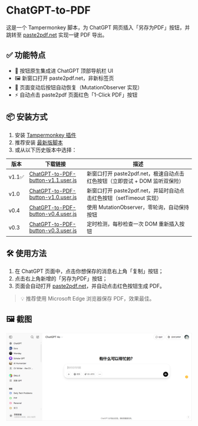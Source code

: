 # ChatGPT-to-PDF

这是一个 Tampermonkey 脚本，为 ChatGPT 网页插入「另存为PDF」按钮，并跳转至 [paste2pdf.net](https://paste2pdf.net) 实现一键 PDF 导出。

## ✅ 功能特点

- 🧠 按钮原生集成进 ChatGPT 顶部导航栏 UI
- 🖼 新窗口打开 paste2pdf.net，非新标签页
- 🔁 页面变动后按钮自动恢复（MutationObserver 实现）
- ⚡ 自动点击 paste2pdf 页面红色「1-Click PDF」按钮

## 📦 安装方式

1. 安装 [Tampermonkey 插件](https://www.tampermonkey.net/)
2. 推荐安装 [最新版脚本](https://raw.githubusercontent.com/SeanX16/ChatGPT-to-PDF/main/ChatGPT-to-PDF-button-v1.1.user.js)
3. 或从以下历史版本中选择：

| 版本 | 下载链接 | 描述 |
|------|----------|------|
| v1.1✅ | [ChatGPT-to-PDF-button-v1.1.user.js](https://raw.githubusercontent.com/SeanX16/ChatGPT-to-PDF/main/ChatGPT-to-PDF-button-v1.1.user.js) | 新窗口打开 paste2pdf.net，极速自动点击红色按钮（立即尝试 + DOM 监听双保险） |
| v1.0 | [ChatGPT-to-PDF-button-v1.0.user.js](https://raw.githubusercontent.com/SeanX16/ChatGPT-to-PDF/main/ChatGPT-to-PDF-button-v1.0.user.js) | 新窗口打开 paste2pdf.net，并延时自动点击红色按钮（setTimeout 实现） |
| v0.4 | [ChatGPT-to-PDF-button-v0.4.user.js](https://raw.githubusercontent.com/SeanX16/ChatGPT-to-PDF/main/ChatGPT-to-PDF-button-v0.4.user.js) | 使用 MutationObserver，零轮询，自动保持按钮 |
| v0.3 | [ChatGPT-to-PDF-button-v0.3.user.js](https://raw.githubusercontent.com/SeanX16/ChatGPT-to-PDF/main/ChatGPT-to-PDF-button-v0.3.user.js) | 定时检测，每秒检查一次 DOM 重新插入按钮 |

## 🛠 使用方法

1. 在 ChatGPT 页面中，点击你想保存的消息右上角「复制」按钮；
2. 点击右上角新增的「另存为PDF」按钮；
3. 页面会自动打开 [paste2pdf.net](https://paste2pdf.net)，并自动点击红色按钮生成 PDF。

> 💡 推荐使用 Microsoft Edge 浏览器保存 PDF，效果最佳。

## 🖼 截图

![screenshot](./screenshot-v2.png)
